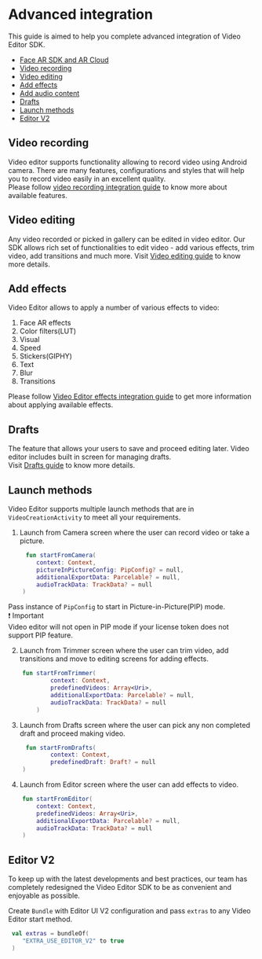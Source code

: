 # Advanced integration

This guide is aimed to help you complete advanced integration of Video Editor SDK.

- [Face AR SDK and AR Cloud](#Face-AR-SDK-and-AR-Cloud)
- [Video recording](#Video-recording)
- [Video editing](#Video-editing)
- [Add effects](#Add-effects)
- [Add audio content](#Add-audio-content)
- [Drafts](#Drafts)
- [Launch methods](#Launch-methods)
- [Editor V2](#editor-v2)

## Video recording
Video editor supports functionality allowing to record video using Android camera. There are many features, configurations and styles 
that will help you to record video easily in an excellent quality.  
Please follow [video recording integration guide](guide_video_recording.md) to know more about available features.

## Video editing
Any video recorded or picked in gallery can be edited in video editor. Our SDK allows rich set of functionalities to 
edit video - add various effects, trim video, add transitions and much more.
Visit [Video editing guide](guide_video_editing.md) to know more details.

## Add effects
Video Editor allows to apply a number of various effects to video:
1. Face AR effects
2. Color filters(LUT)
3. Visual
4. Speed
5. Stickers(GIPHY)
6. Text
7. Blur
8. Transitions

Please follow [Video Editor effects integration guide](guide_effects.md) to get more information about applying available effects.

## Drafts
The feature that allows your users to save and proceed editing later. Video editor includes built in screen for managing drafts.  
Visit [Drafts guide](guide_drafts.md) to know more details.

## Launch methods
Video Editor supports multiple launch methods that are in ```VideoCreationActivity``` to meet all your requirements.

1. Launch from Camera screen where the user can record video or take a picture.
```kotlin
     fun startFromCamera(
        context: Context,
        pictureInPictureConfig: PipConfig? = null,
        additionalExportData: Parcelable? = null,
        audioTrackData: TrackData? = null
    )
  ```

Pass instance of ```PipConfig``` to start in Picture-in-Picture(PIP) mode.  
:exclamation: Important  
Video editor will not open in PIP mode if your license token does not support PIP feature.

2. Launch from Trimmer screen where the user can trim video, add transitions and move to editing screens for adding effects.
```kotlin
    fun startFromTrimmer(
            context: Context,
            predefinedVideos: Array<Uri>,
            additionalExportData: Parcelable? = null,
            audioTrackData: TrackData? = null
        )
  ```

3. Launch from Drafts screen where the user can pick any non completed draft and proceed making video.
```kotlin
     fun startFromDrafts(
            context: Context,
            predefinedDraft: Draft? = null
    )
 ```
4. Launch from Editor screen where the user can add effects to video.
```kotlin
    fun startFromEditor(
        context: Context,
        predefinedVideos: Array<Uri>,
        additionalExportData: Parcelable? = null,
        audioTrackData: TrackData? = null
    )
```

## Editor V2

To keep up with the latest developments and best practices, our team has completely redesigned the Video Editor SDK to be as convenient and enjoyable as possible.

Create ```Bundle``` with Editor UI V2 configuration and pass ```extras``` to any Video Editor start method.

```kotlin
 val extras = bundleOf(
    "EXTRA_USE_EDITOR_V2" to true
 )
```

